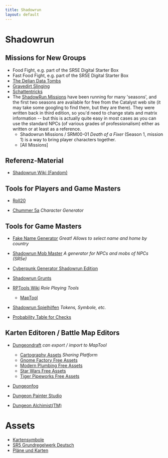```yaml
---
title: Shadowrun
layout: default
---
```


# Shadowrun

## Missions for New Groups

- Food Fight, e.g. part of the SR5E Digital Starter Box
- Fast Food Fight, e.g. part of the SR5E Digital Starter Box
- [The Delian Data Tombs](https://www.gmbinder.com/share/-LL1Ft_k7Kb7q19sKzvq)
- [Gravedirt Slinging](https://www.gmbinder.com/share/-LTKR31YJGiuI7X42DcE)
- [Schattentricks](https://www.drivethrurpg.com/product/292478/Shadowrun-Schattentricks)
- The [ShadowRun Missions](https://forums.shadowruntabletop.com/index.php?topic=26511.0) have been running for many 'seasons', and the first two seasons are available for free from the Catalyst web site (it may take some googling to find them, but they are there). They were written back in third edition, so you'd need to change stats and matrix information -- but this is actually quite easy in most cases as you can use the standard NPCs (of various grades of professionalism) either as written or at least as a reference.
  - Shadowrun Missions / SRM00-01 *Death of a Fixer* (Season 1, mission 1) is a way to bring player characters together.
  - [All Missions]

## Referenz-Material

- [Shadowrun Wiki (Fandom)](https://shadowrun.fandom.com/wiki/Wiki)

## Tools for Players and Game Masters

- [Roll20](https://roll20.net/)

- [Chummer 5a](https://github.com/chummer5a/chummer5a) *Character Generator*

## Tools for Game Masters

- [Fake Name Generator](https://www.fakenamegenerator.com/) *Great! Allows to select name and home by country*

- [Shadowrun Mob Master](https://toktic.github.io/sr_gmt/) *A generator for NPCs and mobs of NPCs (SR5e)*

- [Cyberpunk Generator Shadowrun Edition](https://rpgenerator.net/cyberpunk/runners)

- [Shadowrun Grunts](http://antagonistes.com/sr5/grunts.php)

- [RPTools Wiki](https://wiki.rptools.info/index.php/Main_Page) *Role Playing Tools*
  - [MapTool](https://github.com/RPTools/maptool/wiki)

- [Shadowrun Spielhilfen](https://www.shadowrun6.de/) *Tokens, Symbole, etc.*

- [Probability Table for Checks](https://docs.google.com/spreadsheets/d/1Ts3pXOJ7V6-oX7NEuow_T7P4zJKIx6NRRLNZlVOrwRM/edit#gid=0)

## Karten Editoren / Battle Map Editors

* [Dungeondraft](https://dungeondraft.net/) *can export / import to MapTool*
  * [Cartography Assets](https://cartographyassets.com/) *Sharing Platform*
  * [Gnome Factory Free Assets](https://www.patreon.com/posts/41738999)
  * [Modern Plumbing Free Assets](https://cartographyassets.com/assets/5542/modern-plumbing/)
  * [Star Wars Free Assets](https://cartographyassets.com/assets/5369/star-wars-asset-pack-i/)
  * [Tiger Pipeworks Free Assets](https://cartographyassets.com/assets/5536/tygerpipeworks/)

* [Dungeonfog](https://www.dungeonfog.com/)

* [Dungeon Painter Studio](https://store.steampowered.com/app/592260/Dungeon_Painter_Studio/)

* [Dungeon Alchimist(TM)](https://www.kickstarter.com/projects/1024146278/dungeon-alchemisttm/)

# Assets

- [Kartensymbole](https://www.shadowrun6.de/index.php/spielhilfen-2/symbole-und-icons/63-shadowrun-5/238-sr5-kartensymbole.html)
- [SR5 Grundregelwerk Deutsch](https://www.pegasusdigital.de/product/123269/Shadowrun-5-Grundregelwerk)
- [Pläne und Karten](https://www.shadowrun6.de/index.php/fanstuff-2/plaene-und-karten.html)
